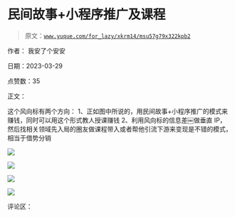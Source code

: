 # 民间故事+小程序推广及课程

> 原文：[`www.yuque.com/for_lazy/xkrm14/msu57g79x322kpb2`](https://www.yuque.com/for_lazy/xkrm14/msu57g79x322kpb2)

作者： 我安了个安安

日期：2023-03-29

点赞数：35

正文：

这个风向标有两个方向： 1、正如图中所说的，用民间故事+小程序推广的模式来赚钱，同时可以用这个形式教人授课赚钱 2、利用风向标的信息差￼做垂直 IP，然后找相关领域先入局的圈友做课程带入或者帮他引流下游来变现是不错的模式，相当于借势分销

![](img/fbc8658c3bd27723172be4c083e67e41.png)  

![](img/259b28c2eb64415106ca650e090d59c8.png)  

![](img/ccf611b8a7d77fd259e3562f3eab88c4.png)  

![](img/eb2672e7abfd8ea84a8a9b4c677d54af.png)  

评论区：


